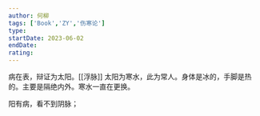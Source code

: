 ```yaml
---
author: 何柳
tags: ['Book','ZY','伤寒论']
type: 
startDate: 2023-06-02
endDate:
rating: 
---
```


病在表，辩证为太阳。[[浮脉]] 
太阳为寒水，此为常人。身体是冰的，手脚是热的。主要是隔绝内外。寒水一直在更换。

阳有病，看不到阴脉；













